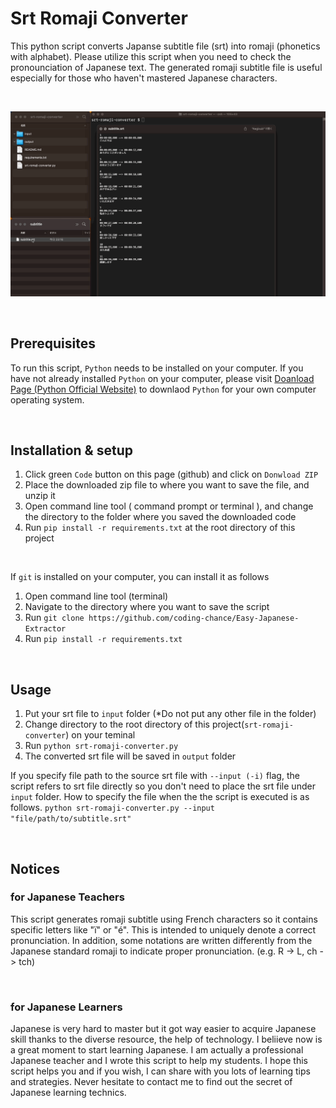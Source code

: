 # Srt Romaji Converter
This python script converts Japanse subtitle file (srt) into romaji (phonetics with alphabet).
Please utilize this script when you need to check the pronounciation of Japanese text.
The generated romaji subtitle file is useful especially for those who haven't mastered Japanese characters.

<br>

![demo-gif](https://github.com/coding-chance/Srt-Romaji-Converter/blob/master/image/romaji-srt-converter.gif?raw=true)

<br>

## Prerequisites
To run this script, `Python` needs to be installed on your computer.
If you have not already installed `Python` on your computer, please visit [Doanload Page (Python Official Website)](https://www.python.org/downloads/) to downlaod `Python` for your own computer operating system.

<br>

## Installation & setup

1. Click green `Code` button on this page (github) and click on `Donwload ZIP`
2. Place the downloaded zip file to where you want to save the file, and unzip it
3. Open command line tool ( command prompt or terminal ), and change the directory to the folder where you saved the downloaded code
4. Run `pip install -r requirements.txt` at the root directory of this project

<br>

If `git` is installed on your computer, you can install it as follows
1. Open command line tool (terminal)
2. Navigate to the directory where you want to save the script
3. Run `git clone https://github.com/coding-chance/Easy-Japanese-Extractor`
4. Run `pip install -r requirements.txt`

<br>

## Usage
1. Put your srt file to `input` folder (*Do not put any other file in the folder)
2. Change directory to the root directory of this project(`srt-romaji-converter`) on your teminal
3. Run `python srt-romaji-converter.py`
4. The converted srt file will be saved in `output` folder

If you specify file path to the source srt file with `--input (-i)` flag, the script refers to srt file directly so you don't need to place the srt file under `input` folder. How to specify the file when the the script is executed is as follows.
`python srt-romaji-converter.py --input "file/path/to/subtitle.srt"`

<br>

## Notices 
### for Japanese Teachers
This script generates romaji subtitle using French characters so it contains specific letters like "ï" or "é". This is intended to uniquely denote a correct pronunciation.
In addition, some notations are written differently from the Japanese standard romaji to indicate proper pronunciation. (e.g. R -> L, ch -> tch)

<br>

### for Japanese Learners
Japanese is very hard to master but it got way easier to acquire Japanese skill thanks to the diverse resource, the help of technology. I beliieve now is a great moment to start learning Japanese. I am actually a professional Japanese teacher and I wrote this script to help my students. I hope this script helps you and if you wish, I can share with you lots of learning tips and strategies. Never hesitate to contact me to find out the secret of Japanese learning technics.